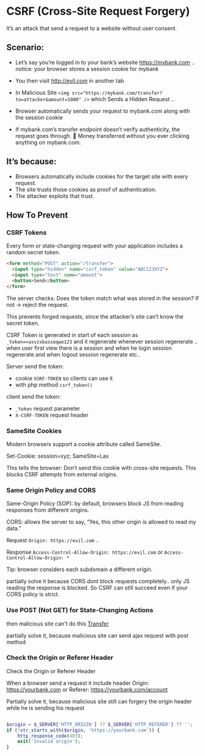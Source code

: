 # CSRF (Cross-Site Request Forgery)


It’s an attack that send a request to a website without user consent.

## Scenario:

- Let’s say you’re logged in to your bank’s website https://mybank.com .. notice: your browser stores a session cookie for mybank

- You then visit http://evil.com in another tab

- In Malicious Site `<img src="https://mybank.com/transfer?to=attacker&amount=1000" />` which Sends a Hidden Request .. 

- Browser automatically sends your request to mybank.com along with the session cookie

- If mybank.com’s transfer endpoint doesn’t verify authenticity, the request goes through. 💸 Money transferred without you ever clicking anything on mybank.com.

## It’s because:
- Browsers automatically include cookies for the target site with every request.
- The site trusts those cookies as proof of authentication.
- The attacker exploits that trust.


## How To Prevent

### CSRF Tokens

Every form or state-changing request with your application includes a random secret token.

```html
<form method="POST" action="/transfer">
  <input type="hidden" name="csrf_token" value="ABC123XYZ">
  <input type="text" name="amount">
  <button>Send</button>
</form>
```

The server checks: Does the token match what was stored in the session? If not → reject the request.

This prevents forged requests, since the attacker’s site can’t know the secret token.

CSRF Token is generated in start of each session as `_token=>asvzxbasseqwe123` and it regenerate whenever session regenerate .. when user first view there is a session and when he login session regenerate and when logout session regenerate etc..

Server send the token: 
- cookie `XSRF-TOKEN` so clients can use it 
- with php method `csrf_token()`

client send the token: 
- `_token` request parameter
- `X-CSRF-TOKEN` request header


### SameSite Cookies

Modern browsers support a cookie attribute called SameSite.

Set-Cookie: session=xyz; SameSite=Lax

This tells the browser: Don’t send this cookie with cross-site requests. This blocks CSRF attempts from external origins.

### Same Origin Policy and CORS

Same-Origin Policy (SOP): by default, browsers block JS from reading responses from different origins.

CORS: allows the server to say, “Yes, this other origin is allowed to read my data.”

Request `Origin: https://evil.com` ..  

Response `Access-Control-Allow-Origin: https://evil.com` or `Access-Control-Allow-Origin: *`

Tip: browser considers each subdomain a different origin.

partially solve it because CORS dont block requests completely.. only JS reading the response is blocked. So CSRF can still succeed even if your CORS policy is strict.


### Use POST (Not GET) for State-Changing Actions

then malicious site can't do this <a href="/transfer?to=attacker&amount=1000">Transfer</a>

partially solve it, because malicious site can send ajax request with post method


### Check the Origin or Referer Header

Check the Origin or Referer Header

When a browser send a request it include header Origin: https://yourbank.com or Referer: https://yourbank.com/account

Partially solve it, because malicious site still can forgery the origin header while he is sending his request

```php

$origin = $_SERVER['HTTP_ORIGIN'] ?? $_SERVER['HTTP_REFERER'] ?? '';
if (!str_starts_with($origin, 'https://yourbank.com')) {
    http_response_code(403);
    exit('Invalid origin');
}

```